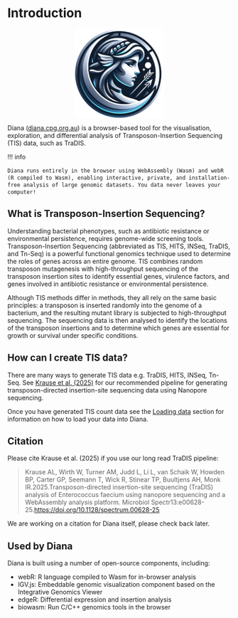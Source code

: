 # Introduction

<img src="./images/logo.webp" alt="logo" width="200" style="align: center; margin: auto; display: block;"/>

Diana ([diana.cpg.org.au](https://diana.cpg.org.au/)) is a browser-based tool for the visualisation, exploration, and differential analysis of Transposon-Insertion Sequencing (TIS) data, such as TraDIS.

!!! info

    Diana runs entirely in the browser using WebAssembly (Wasm) and webR (R compiled to Wasm), enabling interactive, private, and installation-free analysis of large genomic datasets. You data never leaves your computer!

## What is Transposon-Insertion Sequencing?

Understanding bacterial phenotypes, such as antibiotic resistance or environmental persistence, requires genome-wide screening tools. Transposon-Insertion Sequencing (abbreviated as TIS, HITS, INSeq, TraDIS, and Tn-Seq) is a powerful functional genomics technique used to determine the roles of genes across an entire genome. TIS combines random transposon mutagenesis with high-throughput sequencing of the transposon insertion sites to identify essential genes, virulence factors, and genes involved in antibiotic resistance or environmental persistence.

Although TIS methods differ in methods, they all rely on the same basic principles: a transposon is inserted randomly into the genome of a bacterium, and the resulting mutant library is subjected to high-throughput sequencing. The sequencing data is then analysed to identify the locations of the transposon insertions and to determine which genes are essential for growth or survival under specific conditions.

## How can I create TIS data?

There are many ways to generate TIS data e.g. TraDIS, HITS, INSeq, Tn-Seq. See [Krause et al. (2025)](https://journals.asm.org/doi/10.1128/spectrum.00628-25) for our recommended pipeline for generating transposon-directed insertion-site sequencing data using Nanopore sequencing.

Once you have generated TIS count data see the [Loading data](/docs/data/) section for information on how to load your data into Diana.

## Citation

Please cite Krause et al. (2025) if you use our long read TraDIS pipeline:

> Krause AL, Wirth W, Turner AM, Judd L, Li L, van Schaik W, Howden BP, Carter GP, Seemann T, Wick R, Stinear TP, Buultjens AH, Monk IR.2025.Transposon-directed insertion-site sequencing (TraDIS) analysis of Enterococcus faecium using nanopore sequencing and a WebAssembly analysis platform. Microbiol Spectr13:e00628-25.https://doi.org/10.1128/spectrum.00628-25

We are working on a citation for Diana itself, please check back later.

## Used by Diana

Diana is built using a number of open-source components, including:

- webR: R language compiled to Wasm for in-browser analysis
- IGV.js: Embeddable genomic visualization component based on the Integrative Genomics Viewer
- edgeR: Differential expression and insertion analysis
- biowasm: Run C/C++ genomics tools in the browser
